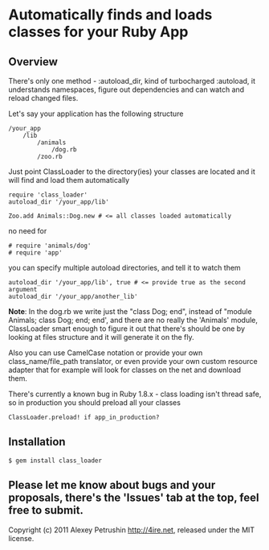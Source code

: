# Automatically finds and loads classes for your Ruby App

## Overview
There's only one method - :autoload_dir, kind of turbocharged :autoload, it understands namespaces, figure out dependencies and can watch and reload changed files.

Let's say your application has the following structure

	/your_app
		/lib			
			/animals
				/dog.rb
			/zoo.rb

Just point ClassLoader to the directory(ies) your classes are located and it will find and load them automatically

	require 'class_loader'
	autoload_dir '/your_app/lib'
	
	Zoo.add Animals::Dog.new # <= all classes loaded automatically
	
no need for

	# require 'animals/dog'
	# require 'app'
	
you can specify multiple autoload directories, and tell it to watch them

	autoload_dir '/your_app/lib', true # <= provide true as the second argument
	autoload_dir '/your_app/another_lib'	
	
**Note**: In the dog.rb we write just the "class Dog; end", instead of "module Animals; class Dog; end; end', and there are no really the 'Animals' module, ClassLoader smart enough to figure it out that there's should be one by looking at files structure and it will generate it on the fly.

Also you can use CamelCase notation or provide your own class_name/file_path translator, or even provide your own custom resource adapter that for example will look for classes on the net and download them.

There's currently a known bug in Ruby 1.8.x - class loading isn't thread safe, so in production you should preload all your classes

	ClassLoader.preload! if app_in_production?

## Installation

	$ gem install class_loader
	
## Please let me know about bugs and your proposals, there's the 'Issues' tab at the top, feel free to submit.
	
Copyright (c) 2011 Alexey Petrushin http://4ire.net, released under the MIT license.